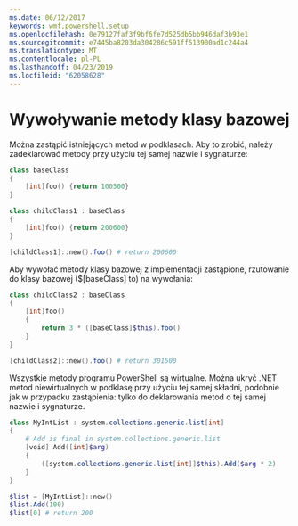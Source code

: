 ```yaml
---
ms.date: 06/12/2017
keywords: wmf,powershell,setup
ms.openlocfilehash: 0e79127faf3f9bf6fe7d525db5bb946daf3b93e1
ms.sourcegitcommit: e7445ba8203da304286c591ff513900ad1c244a4
ms.translationtype: MT
ms.contentlocale: pl-PL
ms.lasthandoff: 04/23/2019
ms.locfileid: "62058628"
---
```

# <a name="call-base-class-method"></a>Wywoływanie metody klasy bazowej

Można zastąpić istniejących metod w podklasach. Aby to zrobić, należy zadeklarować metody przy użyciu tej samej nazwie i sygnaturze:

```powershell
class baseClass
{
    [int]foo() {return 100500}
}

class childClass1 : baseClass
{
    [int]foo() {return 200600}
}

[childClass1]::new().foo() # return 200600
```

Aby wywołać metody klasy bazowej z implementacji zastąpione, rzutowanie do klasy bazowej ($[baseClass] to) na wywołania:

```powershell
class childClass2 : baseClass
{
    [int]foo()
    {
        return 3 * ([baseClass]$this).foo()
    }
}

[childClass2]::new().foo() # return 301500
```

Wszystkie metody programu PowerShell są wirtualne. Można ukryć .NET metod niewirtualnych w podklasę przy użyciu tej samej składni, podobnie jak w przypadku zastąpienia: tylko do deklarowania metod o tej samej nazwie i sygnaturze.

```powershell
class MyIntList : system.collections.generic.list[int]
{
    # Add is final in system.collections.generic.list
    [void] Add([int]$arg)
    {
        ([system.collections.generic.list[int]]$this).Add($arg * 2)
    }
}

$list = [MyIntList]::new()
$list.Add(100)
$list[0] # return 200
```
